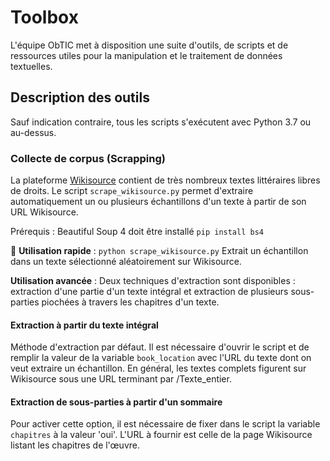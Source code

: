 # Toolbox

L'équipe ObTIC met à disposition une suite d'outils, de scripts et de ressources utiles pour la manipulation et le traitement de données textuelles.

## Description des outils

Sauf indication contraire, tous les scripts s'exécutent avec Python 3.7 ou au-dessus.

### Collecte de corpus (Scrapping)
La plateforme [Wikisource](https://fr.wikisource.org/wiki/Wikisource:Accueil) contient de très nombreux textes littéraires libres de droits. Le script `scrape_wikisource.py` permet d'extraire automatiquement un ou plusieurs échantillons d'un texte à partir de son URL Wikisource.

Prérequis : Beautiful Soup 4 doit être installé 
`pip install bs4`

📌  **Utilisation rapide** : `python scrape_wikisource.py`
Extrait un échantillon dans un texte sélectionné aléatoirement sur Wikisource.


**Utilisation avancée** : Deux techniques d'extraction sont disponibles : extraction d'une partie d'un texte intégral et extraction de plusieurs sous-parties piochées à travers les chapitres d'un texte.

#### Extraction à partir du texte intégral
Méthode d'extraction par défaut.
Il est nécessaire d'ouvrir le script et de remplir la valeur de la variable `book_location` avec l'URL du texte dont on veut extraire un échantillon.
En général, les textes complets figurent sur Wikisource sous une URL terminant par /Texte_entier.

#### Extraction de sous-parties à partir d'un sommaire
Pour activer cette option, il est nécessaire de fixer dans le script la variable `chapitres` à la valeur 'oui'.
L'URL à fournir est celle de la page Wikisource listant les chapitres de l'œuvre.
